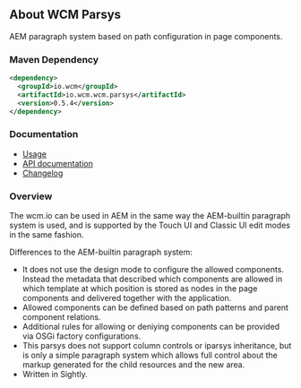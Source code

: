 ## About WCM Parsys

AEM paragraph system based on path configuration in page components.

### Maven Dependency

```xml
<dependency>
  <groupId>io.wcm</groupId>
  <artifactId>io.wcm.wcm.parsys</artifactId>
  <version>0.5.4</version>
</dependency>
```

### Documentation

* [Usage][usage]
* [API documentation][apidocs]
* [Changelog][changelog]


### Overview

The wcm.io can be used in AEM in the same way the AEM-builtin paragraph system is used, and is supported by the Touch UI and Classic UI edit modes in the same fashion.

Differences to the AEM-builtin paragraph system:

* It does not use the design mode to configure the allowed components. Instead the metadata that described which components are allowed in which template at which position is stored as nodes in the page components and delivered together with the application.
* Allowed components can be defined based on path patterns and parent component relations.
* Additional rules for allowing or deniying components can be provided via OSGi factory configurations.
* This parsys does not support column controls or iparsys inheritance, but is only a simple paragraph system which allows full control about the markup generated for the child resources and the new area.
* Written in Sightly.


[usage]: usage.html
[apidocs]: apidocs/
[changelog]: changes-report.html
